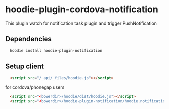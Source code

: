 hoodie-plugin-cordova-notification
==================================

This plugin watch for notification task plugin and trigger PushNotification


## Dependencies
```shell
  hoodie install hoodie-plugin-notification
```

## Setup client
```html
  <script src="/_api/_files/hoodie.js"></script>
```
for cordova/phonegap users

```html
  <script src="<bowerdir>/hoodie/dist/hoodie.js"></script>
  <script src="<bowerdir>/hoodie-plugin-notification/hoodie.notification.js"></script>
```

